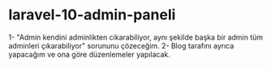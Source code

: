 # laravel-10-admin-paneli

1- "Admin kendini adminlikten cikarabiliyor, aynı şekilde başka bir admin tüm adminleri çıkarabiliyor" sorununu çözeceğim.
2- Blog tarafını ayrıca yapacağım ve ona göre düzenlemeler yapılacak.
